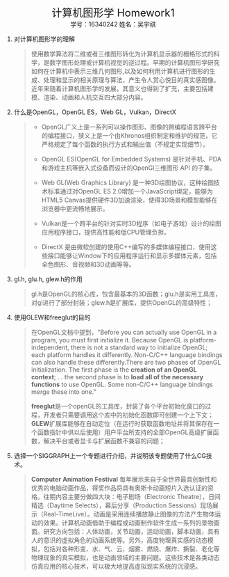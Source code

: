 <center><font size = 5>计算机图形学 Homework1</font></center>

<center>学号：16340242   姓名：吴宇祺</center>

1. 对计算机图形学的理解

   > 使用数学算法将二维或者三维图形转化为计算机显示器的栅格形式的科学，是数字图形处理或计算机视觉的逆过程。早期的计算机图形学研究如何在计算机中表示三维几何图形,以及如何利用计算机进行图形的生成、处理和显示的相关原理与算法，产生令人赏心悦目的真实感图像。近年来随着计算机图形学的发展，其意义也得到了扩充，主要包括建模、渲染、动画和人机交互四大部分内容。

   

2. 什么是OpenGL，OpenGL ES，Web GL，Vulkan，DirectX

   > - OpenGL广义上是一系列可以操作图形、图像的跨编程语言跨平台的编程接口，狭义上是一个由Khronos组织制定和维护的规范，它严格规定了每个函数的执行方式和输出值（不规定实现细节）。
   >
   > - OpenGL ES(OpenGL for Embedded Systems) 是针对手机、PDA和游戏主机等嵌入式设备而设计的OpenGl三维图形 API 的子集。
   > - Web GL(Web Graphics Library) 是一种3D绘图协议，这种绘图技术标准通过对OpenGL ES 2.0增加一个JavaScript绑定，能够为HTML5 Canvas提供硬件3D加速渲染，使得3D场景和模型能够在浏览器中更流畅地展示。
   > - Vulkan是一个跨平台的针对实时3D程序（如电子游戏）设计的绘图应用程序接口，提供高性能和低CPU管理负担。
   > - DirectX 是由微软创建的使用C++编写的多媒体编程接口，使用这些接口能够让Window下的应用程序运行和显示多媒体元素，包括全色图形、音视频和3D动画等等。

   

3. gl.h, glu.h, glew.h的作用

   > gl.h是OpenGL的核心库，包含最基本的3D函数；glu.h是实用工具库，对gl进行了部分封装；glew.h是扩展库，提供OpenGL的高级特性；

4. 使用GLEW和freeglut的目的

   > 在OpenGL文档中提到，"Before you can actually use OpenGL in a program, you must first initialize it. Because OpenGL is platform-independent, there is not a standard way to initialize OpenGL; each platform handles it differently. Non-C/C++ language bindings can also handle these differently.There are two phases of OpenGL initialization. The first phase is the **creation of an OpenGL context**; ... the second phase is to **load all of the necessary functions** to use OpenGL. Some non-C/C++ language bindings merge these into one."
   >
   > **freeglut**是一个openGL的工具库，封装了各个平台初始化窗口的过程，开发者只需要调用这个库中的初始化函数即可创建一个上下文；**GLEW**扩展库能够在自动定位（在运行时获取函数地址并将其保存在一个函数指针中供以后使用）用户平台所支持的全部OpenGL高级扩展函数，解决平台或者显卡与扩展函数不兼容的问题；

5. 选择一个SIGGRAPH上一个专题进行介绍，并说明该专题使用了什么CG技术。

   > **Computer** **Animation** **Festival** 每年展示来自于全世界最具创新性和优秀的电脑动画作品，得奖作品将具有奥斯卡动画短片入选认证的资格。往期内容主要分做四大块：电子剧场（Electronic Theatre），日间精选（Daytime Selects），幕后分享（Production Sessions）现场展示（Real-TimeLive）。动画是采用连续播放静止图像的方法产生物体运动的效果。计算机动画借助于编程或动画制作软件生成一系列的景物画面。研究方向包括：人体动画，关节动画，运动动画，脚本动画，具有人的意识的虚拟角色的动画系统等。另外，高度物理真实感的动态模拟，包括对各种形变、水、气、云、烟雾、燃烧、爆炸、撕裂、老化等物理现象的真实模拟，也是动画领域的主要问题。这些技术是各类动态仿真应用的核心技术，可以极大地提高虚拟现实系统的沉浸感。
